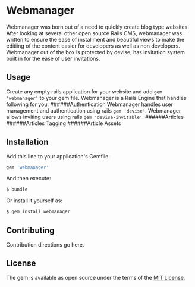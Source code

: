 # Webmanager
Webmanager was born out of a need to quickly create blog type websites.
After looking at several other open source Rails CMS, webmanager was written to ensure the ease of installment and beautiful views to make the editiing of the content easier for developers as well as non developers.
Webmanager out of the box is protected by devise, has invitation system built in for the ease of user invitations.

## Usage
Create any empty rails application for your website and add `gem 'webmanager'` to your gem file. Webmanager is a Rails Engine that handles following for you:
######Authentication
Webmanager handles user management and authentication using rails `gem 'devise'`. Webmanager allows inviting users using rails `gem 'devise-invitable'`.
######Articles
######Articles Tagging
######Article Assets

## Installation
Add this line to your application's Gemfile:

```ruby
gem 'webmanager'
```

And then execute:
```bash
$ bundle
```

Or install it yourself as:
```bash
$ gem install webmanager
```

## Contributing
Contribution directions go here.

## License
The gem is available as open source under the terms of the [MIT License](http://opensource.org/licenses/MIT).
